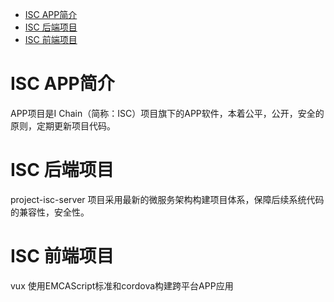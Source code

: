 * [ISC APP简介](#isc-app%E7%AE%80%E4%BB%8B)
* [ISC 后端项目](#isc-%E5%90%8E%E7%AB%AF%E9%A1%B9%E7%9B%AE)
* [ISC 前端项目](#isc-%E5%89%8D%E7%AB%AF%E9%A1%B9%E7%9B%AE)
# ISC APP简介
APP项目是I Chain（简称：ISC）项目旗下的APP软件，本着公平，公开，安全的原则，定期更新项目代码。

# ISC 后端项目
project-isc-server 项目采用最新的微服务架构构建项目体系，保障后续系统代码的兼容性，安全性。

# ISC 前端项目
vux 使用EMCAScript标准和cordova构建跨平台APP应用
